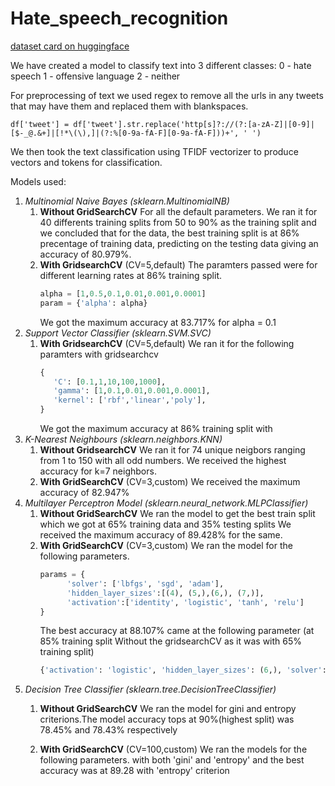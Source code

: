 # Hate_speech_recognition
[dataset card on huggingface](https://huggingface.co/datasets/hate_speech_offensive)

We have created a model to classify text into 3 different classes: 
   0 - hate speech 
   1 - offensive language
   2 - neither


For preprocessing of text we used regex to remove all the urls in any tweets that may have them and replaced them with blankspaces.
```
df['tweet'] = df['tweet'].str.replace('http[s]?://(?:[a-zA-Z]|[0-9]|[$-_@.&+]|[!*\(\),]|(?:%[0-9a-fA-F][0-9a-fA-F]))+', ' ')
```

We then took the text classification using TFIDF vectorizer to produce vectors and tokens for classification.

Models used:
1. *Multinomial Naive Bayes (sklearn.MultinomialNB)*
   1. **Without GridSearchCV**
      For all the default parameters.
      We ran it for 40 differents training splits from 50 to 90% as the training split
      and we concluded that for the data, the best training split is at 86% precentage of training data, predicting on the testing data giving an accuracy of 80.979%.
   3. **With GridsearchCV** (CV=5,default)
      The paramters passed were for different learning rates at 86% training split.
      ```python
      alpha = [1,0.5,0.1,0.01,0.001,0.0001]
      param = {'alpha': alpha}
      ```
      We got the maximum accuracy at 83.717% for alpha = 0.1
2. *Support Vector Classifier (sklearn.SVM.SVC)*
   1. **With GridsearchCV** (CV=5,default)
      We ran it for the following paramters with gridsearchcv
      ```python
      {
         'C': [0.1,1,10,100,1000],
         'gamma': [1,0.1,0.01,0.001,0.0001],
         'kernel': ['rbf','linear','poly'],
      }
      ```
      We got the maximum accuracy at 86% training split with
3. *K-Nearest Neighbours (sklearn.neighbors.KNN)*
   1. **Without GridsearchCV**
      We ran it for 74 unique neigbors ranging from 1 to 150 with all odd numbers.
      We received the highest accuracy for k=7 neighbors.
   2. **With GridSearchCV** (CV=3,custom)
      We received the maximum accuracy of 82.947%
4. *Multilayer Perceptron Model (sklearn.neural_network.MLPClassifier)*
   1. **Without GridSearchCV**
      We ran the model to get the best train split which we got at 65% training data and 35% testing splits
      We received the maximum accuracy of 89.428% for the same.
   2. **With GridSearchCV** (CV=3,custom)
      We ran the model for the following parameters.
      ```python
      params = {
            'solver': ['lbfgs', 'sgd', 'adam'],
            'hidden_layer_sizes':[(4), (5,),(6,), (7,)],
            'activation':['identity', 'logistic', 'tanh', 'relu']
      }
      ```
      The best accuracy at 88.107% came at the following parameter (at 85% training split Without the gridsearchCV as it was with 65% training split)
      ```python
      {'activation': 'logistic', 'hidden_layer_sizes': (6,), 'solver': 'lbfgs'}
      ```
5. *Decision Tree Classifier (sklearn.tree.DecisionTreeClassifier)*
   1. **Without GridSearchCV**
      We ran the model for gini and entropy criterions.The model accuracy tops at 90%(highest split) was 78.45% and 78.43% respectively

   2. **With GridSearchCV** (CV=100,custom)
      We ran the models for the following parameters.
      with both 'gini' and 'entropy'
      and the best accuracy was at 89.28 with 'entropy' criterion 






   
